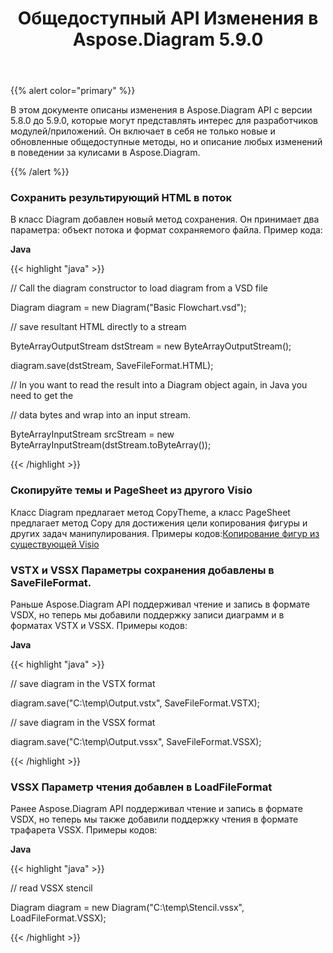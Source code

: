 ﻿---
title: Общедоступный API Изменения в Aspose.Diagram 5.9.0
type: docs
weight: 10
url: /ru/java/public-api-changes-in-aspose-diagram-5-9-0/
---
{{% alert color="primary" %}} 

В этом документе описаны изменения в Aspose.Diagram API с версии 5.8.0 до 5.9.0, которые могут представлять интерес для разработчиков модулей/приложений. Он включает в себя не только новые и обновленные общедоступные методы, но и описание любых изменений в поведении за кулисами в Aspose.Diagram.

{{% /alert %}} 
### **Сохранить результирующий HTML в поток**
В класс Diagram добавлен новый метод сохранения. Он принимает два параметра: объект потока и формат сохраняемого файла.
Пример кода:

**Java**

{{< highlight "java" >}}

 // Call the diagram constructor to load diagram from a VSD file

Diagram diagram = new Diagram("Basic Flowchart.vsd");

// save resultant HTML directly to a stream

ByteArrayOutputStream dstStream = new ByteArrayOutputStream();

diagram.save(dstStream, SaveFileFormat.HTML);

// In you want to read the result into a Diagram object again, in Java you need to get the

// data bytes and wrap into an input stream.

ByteArrayInputStream srcStream = new ByteArrayInputStream(dstStream.toByteArray());

{{< /highlight >}}
### **Скопируйте темы и PageSheet из другого Visio**
Класс Diagram предлагает метод CopyTheme, а класс PageSheet предлагает метод Copy для достижения цели копирования фигуры и других задач манипулирования.
 Примеры кодов:[Копирование фигур из существующей Visio](/diagram/ru/java/working-with-visio-shape-data/#copy-shapes-from-an-existing-visio)
### **VSTX и VSSX Параметры сохранения добавлены в SaveFileFormat.**
Раньше Aspose.Diagram API поддерживал чтение и запись в формате VSDX, но теперь мы добавили поддержку записи диаграмм и в форматах VSTX и VSSX. Примеры кодов:

**Java**

{{< highlight "java" >}}

 // save diagram in the VSTX format

diagram.save("C:\\temp\\Output.vstx", SaveFileFormat.VSTX);

// save diagram in the VSSX format

diagram.save("C:\\temp\\Output.vssx", SaveFileFormat.VSSX);

{{< /highlight >}}
### **VSSX Параметр чтения добавлен в LoadFileFormat**
Ранее Aspose.Diagram API поддерживал чтение и запись в формате VSDX, но теперь мы также добавили поддержку чтения в формате трафарета VSSX. Примеры кодов:

**Java**

{{< highlight "java" >}}

 // read VSSX stencil

Diagram diagram = new Diagram("C:\\temp\\Stencil.vssx", LoadFileFormat.VSSX);

{{< /highlight >}}
